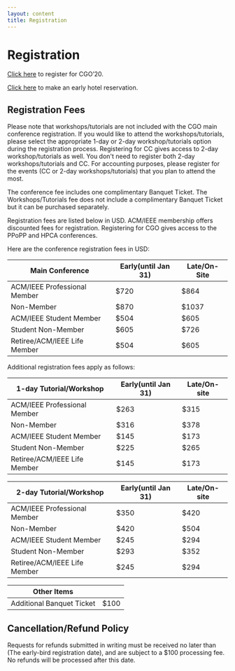 ```yaml
---
layout: content
title: Registration
---
```

# Registration 
[Click here](http://www.cvent.com/d/lhq423) to register for CGO’20. 

[Click here](https://cgo-conference.github.io/cgo2020/venue/) to make an early hotel reservation.

## Registration Fees

Please note that workshops/tutorials are not included with the CGO main conference registration. If you would like to attend the workshops/tutorials, please select the appropriate 1-day or 2-day workshop/tutorials option during the registration process. Registering for CC gives access to 2-day workshop/tutorials as well. You don't need to register both 2-day workshops/tutorials and CC. For accounting purposes, please register for the events (CC or 2-day workshops/tutorials) that you plan to attend the most. 

The conference fee includes one complimentary Banquet Ticket. The Workshops/Tutorials fee does not include a complimentary Banquet Ticket but it can be purchased separately.

Registration fees are listed below in USD. ACM/IEEE membership offers discounted fees for registration. Registering for CGO gives access to the PPoPP and HPCA conferences. 

Here are the conference registration fees in USD:


| Main Conference | Early(until Jan 31) |  Late/On-Site |
| --------------- | ------------------- | ------------- |
| ACM/IEEE Professional Member	| $720	| $864 |
| Non-Member	| $870	| $1037 |
| ACM/IEEE Student Member	| $504	| $605 |
| Student Non-Member	| $605	| $726 |
| Retiree/ACM/IEEE Life Member	| $504	| $605 |

Additional registration fees apply as follows:


| 1-day Tutorial/Workshop	| Early(until Jan 31)	| Late/On-site |
| --------------- | ------------------- | ------------- |
| ACM/IEEE Professional Member	| $263	| $315 |
| Non-Member	| $316	| $378 |
| ACM/IEEE Student Member	| $145	| $173 |
| Student Non-Member	| $225	| $265 |
| Retiree/ACM/IEEE Life Member	| $145	| $173 |

| 2-day Tutorial/Workshop	| Early(until Jan 31)	| Late/On-site |
| --------------- | ------------------- | ------------- |
| ACM/IEEE Professional Member	| $350	| $420 |
| Non-Member	| $420	| $504 |
| ACM/IEEE Student Member	| $245	| $294 | 
| Student Non-Member	| $293	| $352 | 
| Retiree/ACM/IEEE Life Member	| $245	| $294 |

| Other Items | |
| --------------- | ------------------- |
| Additional Banquet Ticket	| $100 |


## Cancellation/Refund Policy

Requests for refunds submitted in writing must be received no later than (The early-bird registration date), and are subject to a $100 processing fee. No refunds will be processed after this date.
